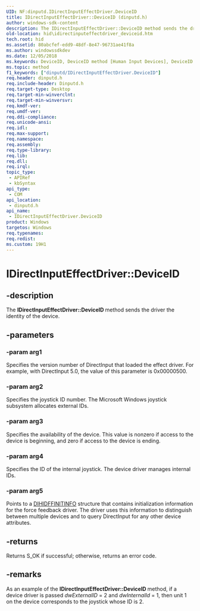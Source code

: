 ```yaml
---
UID: NF:dinputd.IDirectInputEffectDriver.DeviceID
title: IDirectInputEffectDriver::DeviceID (dinputd.h)
author: windows-sdk-content
description: The IDirectInputEffectDriver::DeviceID method sends the driver the identity of the device.
old-location: hid\idirectinputeffectdriver_deviceid.htm
tech.root: hid
ms.assetid: 80abcfef-edd9-48df-8e47-96731ae41f8a
ms.author: windowssdkdev
ms.date: 12/05/2018
ms.keywords: DeviceID, DeviceID method [Human Input Devices], DeviceID method [Human Input Devices],IDirectInputEffectDriver interface, IDirectInputEffectDriver interface [Human Input Devices],DeviceID method, IDirectInputEffectDriver.DeviceID, IDirectInputEffectDriver::DeviceID, di_ref_80f2cc7f-de04-4497-a245-b6abaf0a98d1.xml, dinputd/IDirectInputEffectDriver::DeviceID, hid.idirectinputeffectdriver_deviceid
ms.topic: method
f1_keywords: ["dinputd/IDirectInputEffectDriver.DeviceID"]
req.header: dinputd.h
req.include-header: Dinputd.h
req.target-type: Desktop
req.target-min-winverclnt: 
req.target-min-winversvr: 
req.kmdf-ver: 
req.umdf-ver: 
req.ddi-compliance: 
req.unicode-ansi: 
req.idl: 
req.max-support: 
req.namespace: 
req.assembly: 
req.type-library: 
req.lib: 
req.dll: 
req.irql: 
topic_type:
 - APIRef
 - kbSyntax
api_type:
 - COM
api_location:
 - dinputd.h
api_name:
 - IDirectInputEffectDriver.DeviceID
product: Windows
targetos: Windows
req.typenames: 
req.redist: 
ms.custom: 19H1
---
```


# IDirectInputEffectDriver::DeviceID


## -description


The <b>IDirectInputEffectDriver::DeviceID </b>method sends the driver the identity of the device. 


## -parameters




### -param arg1

Specifies the version number of DirectInput that loaded the effect driver. For example, with DirectInput 5.0, the value of this parameter is 0x00000500. 


### -param arg2

Specifies the joystick ID number. The Microsoft Windows joystick subsystem allocates external IDs. 


### -param arg3

Specifies the availability of the device. This value is nonzero if access to the device is beginning, and zero if access to the device is ending. 


### -param arg4

Specifies the ID of the internal joystick. The device driver manages internal IDs. 


### -param arg5

Points to a <a href="https://docs.microsoft.com/windows/desktop/api/dinputd/ns-dinputd-dihidffinitinfo">DIHIDFFINITINFO</a> structure that contains initialization information for the force feedback driver. The driver uses this information to distinguish between multiple devices and to query DirectInput for any other device attributes.


## -returns



Returns S_OK if successful; otherwise, returns an error code.




## -remarks



As an example of the <b>IDirectInputEffectDriver::DeviceID </b>method, if a device driver is passed <i>dwExternalID</i> = 2 and <i>dwInternalId</i> = 1, then unit 1 on the device corresponds to the joystick whose ID is 2.



